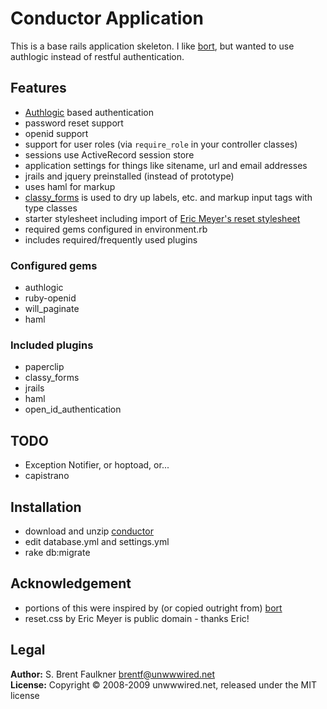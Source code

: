 # Conductor Application

This is a base rails application skeleton. I like [bort](http://github.com/fudgestudios/bort), but wanted to use authlogic instead of restful authentication.

## Features

- [Authlogic](http://github.com/binarylogic/authlogic) based authentication
- password reset support
- openid support
- support for user roles (via `require_role` in your controller classes)
- sessions use ActiveRecord session store
- application settings for things like sitename, url and email addresses
- jrails and jquery preinstalled (instead of prototype)
- uses haml for markup
- [classy_forms](http://github.com/sbfaulkner/classy_forms) is used to dry up labels, etc. and markup input tags with type classes
- starter stylesheet including import of [Eric Meyer's reset stylesheet](http://meyerweb.com/eric/tools/css/reset/)
- required gems configured in environment.rb
- includes required/frequently used plugins

### Configured gems

- authlogic
- ruby-openid
- will_paginate
- haml

### Included plugins

- paperclip
- classy_forms
- jrails
- haml
- open\_id\_authentication

## TODO

- Exception Notifier, or hoptoad, or...
- capistrano

## Installation

- download and unzip [conductor](http://github.com/sbfaulkner/conductor)
- edit database.yml and settings.yml
- rake db:migrate

## Acknowledgement

- portions of this were inspired by (or copied outright from) [bort](http://github.com/fudgestudios/bort)
- reset.css by Eric Meyer is public domain - thanks Eric!

## Legal

**Author:** S. Brent Faulkner <brentf@unwwwired.net>  
**License:** Copyright &copy; 2008-2009 unwwwired.net, released under the MIT license
